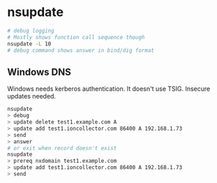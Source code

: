 # nsupdate

```bash
# debug logging
# Mostly shows function call sequence though
nsupdate -L 10
# debug command shows answer in bind/dig format
```

## Windows DNS

Windows needs kerberos authentication. It doesn't use TSIG.
Insecure updates needed.

```bash
nsupdate
> debug
> update delete test1.example.com A
> update add test1.ioncollector.com 86400 A 192.168.1.73
> send
> answer
# or exit when record doesn't exist
nsupdate
> prereq nxdomain test1.example.com
> update add test1.ioncollector.com 86400 A 192.168.1.73
> send
```
